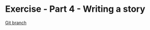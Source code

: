 # Exercise - Part 4 - Writing a story 


[Git branch](https://github.com/codiku/typescript-introduction/tree/009-4-story)